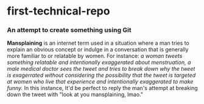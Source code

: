 # first-technical-repo
### An attempt to create something using Git  
**Mansplaining** is an internet term used in a situation where a man tries to explain an obvious concept or indulge in a conversation that is generally more familiar to or relatable by women. For instance: _a woman tweets something relatable and intentionally exaggerated about menstruation, a male medical doctor sees the tweet and tries to break down why the tweet is exagerrated without considering the possibility that the tweet is targeted at women who live that experience and intentionally exaggerated to make funny._ In this instance, It'd be perfect to reply the man's attempt at breaking down the tweet with "look at you mansplaining, lmao."
